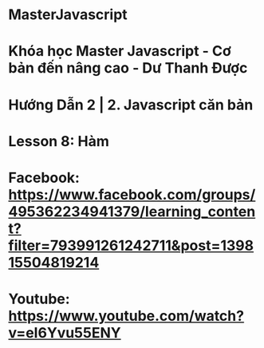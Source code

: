 # MasterJavascript
# Khóa học Master Javascript - Cơ bản đến nâng cao - Dư Thanh Được

# Hướng Dẫn 2 | 2. Javascript căn bản

  # Lesson 8: Hàm
  # Facebook: https://www.facebook.com/groups/495362234941379/learning_content?filter=793991261242711&post=139815504819214
  # Youtube: https://www.youtube.com/watch?v=eI6Yvu55ENY